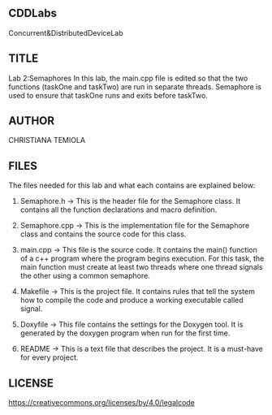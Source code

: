 ## CDDLabs
Concurrent&amp;DistributedDeviceLab

## TITLE
Lab 2:Semaphores
In this lab, the main.cpp file is edited so that the two functions (taskOne and taskTwo) are run in separate threads. 
Semaphore is used to ensure that taskOne runs and exits before taskTwo.

## AUTHOR
CHRISTIANA TEMIOLA

## FILES
The files needed for this lab and what each contains are explained below:

1. Semaphore.h -> This is the header file for the Semaphore class. It contains all the function declarations and macro definition.

2. Semaphore.cpp -> This is the implementation file for the Semaphore class and contains the source code for this class.

3. main.cpp -> This file is the source code. It contains the main() function of a c++ program where the program begins execution. 
   	       For this task, the main function must create at least two threads where one thread signals the other using a common semaphore.

4. Makefile -> This is the project file. It contains rules that tell the system how to compile the code and produce a working executable
	       called signal.

5. Doxyfile -> This file contains the settings for the Doxygen tool. It is generated by the doxygen program when run for the first time.

6. README -> This is a text file that describes the project. It is a must-have for every project.

## LICENSE
https://creativecommons.org/licenses/by/4.0/legalcode
 


